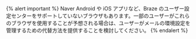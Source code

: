 {% alert important %}
Naver Android や iOS アプリなど、Braze のユーザー設定センターをサポートしていないブラウザもあります。一部のユーザーがこれらのブラウザを使用することが予想される場合は、ユーザーがメールの環境設定を管理するための代替方法を提供することを検討してください。
{% endalert %}